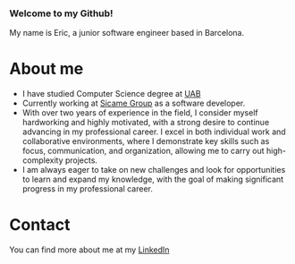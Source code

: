 ### Welcome to my Github!

My name is Eric, a junior software engineer based in Barcelona.

# About me
* I have studied Computer Science degree at [UAB](https://www.uab.cat/web/estudiar/llistat-de-graus/informacio-general/enginyeria-informatica-1216708251447.html?param1=1263367146646)
* Currently working at [Sicame Group](https://sicame-group.com/es) as a software developer.
* With over two years of experience in the field, I consider myself hardworking and highly motivated, with a strong desire to continue advancing in my professional career. I excel in both individual work and collaborative environments, where I demonstrate key skills such as focus, communication, and organization, allowing me to carry out high-complexity projects.
* I am always eager to take on new challenges and look for opportunities to learn and expand my knowledge, with the goal of making significant progress in my professional career.

# Contact

You can find more about me at my [LinkedIn](https://www.linkedin.com/in/eric-caballer-jimenez/)


<!--
**EricCaballer/EricCaballer** is a ✨ _special_ ✨ repository because its `README.md` (this file) appears on your GitHub profile.

Here are some ideas to get you started:

- 🔭 I’m currently working on ...
- 🌱 I’m currently learning ...
- 👯 I’m looking to collaborate on ...
- 🤔 I’m looking for help with ...
- 💬 Ask me about ...
- 📫 How to reach me: ...
- 😄 Pronouns: ...
- ⚡ Fun fact: ...
-->
